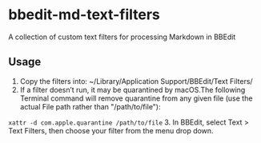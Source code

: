 # bbedit-md-text-filters
A collection of custom text filters for processing Markdown in BBEdit

## Usage

1. Copy the filters into: ~/Library/Application Support/BBEdit/Text Filters/
2. If a filter doesn’t run, it may be quarantined by macOS.The following Terminal command will remove quarantine from any given file (use the actual File path rather than "/path/to/file"):

`xattr -d com.apple.quarantine /path/to/file`
3. In BBEdit, select Text > Text Filters, then choose your filter from the menu drop down.
